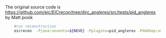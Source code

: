 The original source code is https://github.com/eic/EICrecon/tree/dirc_angleres/src/tests/pid_angleres by Matt posik

```bash
    #run reconstruction
    eicrecon  -Pjana:nevents=${NEVE} -Pplugins=pid_angleres -Pdd4hep:xml_files=${XMLPATH}/${XMLFILE} -Phistsfile=${OUTDIR}/rootfiles/eicrecon_${EICVER}_${EPICVER}_${PART}_${MOM}GeV_${THMIN}deg_${THMAX}deg.ana.root -Ppodio:output_file=${OUTDIR}/rootfiles/eicrecon_${EICVER}_${EPICVER}_${PART}_${MOM}GeV_${THMIN}deg_${THMAX}deg.podio.root ${INDIR}/npsim_${EPICVER}_${PART}_${MOM}GeV_${THMIN}deg_${THMAX}deg_1.edm4eic.root >> ${OUTDIR}/logs/eicrecon_${EPICVER}_${EPICVER}_${PART}_${MOM}GeV_${THMIN}deg_${THMAX}deg.out
```
